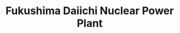 ---
title: Fukushima Daiichi Nuclear Power Plant
category: paintings
series: none
year: 2012
image: fukushima.jpg
size: 
materials: oil on canvas
---